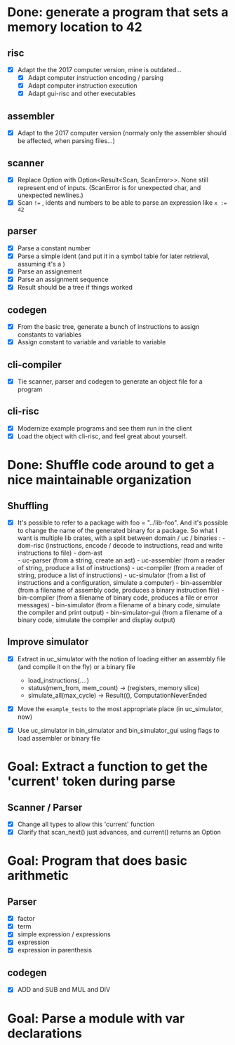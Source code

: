 # Done: generate a program that sets a memory location to 42
## risc

 - [X] Adapt the the 2017 computer version, mine is outdated... 
    - [X] Adapt computer instruction encoding / parsing
    - [X] Adapt computer instruction execution
    - [X] Adapt gui-risc and other executables

## assembler

  - [X] Adapt to the 2017 computer version (normaly only the assembler should be affected, when parsing files...)

## scanner

 - [X] Replace Option<Scan> with Option<Result<Scan, ScanError>>. None still represent end of inputs.
  (ScanError is for unexpected char, and unexpected newlines.)
 - [X] Scan `!=` , idents and numbers to be able to parse an expression like `x := 42`

## parser

  - [X] Parse a constant number
  - [X] Parse a simple ident (and put it in a symbol table for later retrieval, assuming it's a )
  - [X] Parse an assignement
  - [X] Parse an assignment sequence
  - [X] Result should be a tree if things worked

## codegen
  - [X] From the basic tree, generate a bunch of instructions to assign constants to variables 
  - [X] Assign constant to variable and variable to variable

## cli-compiler
  - [X] Tie scanner, parser and codegen to generate an object file for a program

## cli-risc
  - [X] Modernize example programs and see them run in the client
  - [X] Load the object with cli-risc, and feel great about yourself. 

# Done: Shuffle code around to get a nice maintainable organization

## Shuffling
  - [X] It's possible to refer to a package with foo = "../lib-foo".
        And it's possible to change the name of the generated binary for a package.
        So what I want is multiple lib crates, with a split between domain / uc / binaries : 
        - dom-risc  (instructions, encode / decode to instructions, read and write instructions to file)
        - dom-ast        
        - uc-parser         (from a string, create an ast)
        - uc-assembler      (from a reader of string, produce a list of instructions)
        - uc-compiler       (from a reader of string, produce a list of instructions)
        - uc-simulator      (from a list of instructions and a configuration, simulate a computer)
        - bin-assembler     (from a filename of assembly code, produces a binary instruction file)
        - bin-compiler      (from a filename of binary code, produces a file or error messages)
        - bin-simulator     (from a filename of a binary code, simulate the compiler and print output)
        - bin-simulator-gui (from a filename of a binary code, simulate the compiler and display output)

## Improve simulator

  - [X] Extract in uc_simulator with the notion of loading either an assembly file (and compile it on the fly) or a binary file
      - load_instructions(....)
      - status(mem_from, mem_count) -> (registers, memory slice)
      - simulate_all(max_cycle) -> Result((), ComputationNeverEnded 
      
  - [X] Move the `example_tests` to the most appropriate place (in uc_simulator, now)

  - [X] Use uc_simulator in bin_simulator and bin_simulator_gui using flags to load assembler or binary file

# Goal: Extract a function to get the 'current' token during parse

## Scanner / Parser

- [X] Change all types to allow this 'current' function
- [X] Clarify that scan_next() just advances, and current() returns an Option
# Goal: Program that does basic arithmetic
## Parser
  - [X] factor 
  - [X] term
  - [X] simple expression / expressions 
  - [X] expression
  - [X] expression in parenthesis

## codegen
  - [X] ADD and SUB and MUL and DIV

# Goal: Parse a module with var declarations